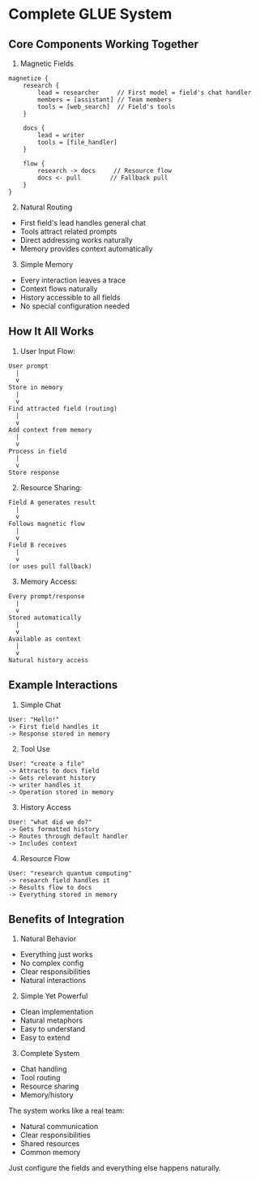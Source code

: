 # Complete GLUE System

## Core Components Working Together

1. Magnetic Fields
```glue
magnetize {
    research {
        lead = researcher     // First model = field's chat handler
        members = [assistant] // Team members
        tools = [web_search]  // Field's tools
    }
    
    docs {
        lead = writer
        tools = [file_handler]
    }
    
    flow {
        research -> docs     // Resource flow
        docs <- pull        // Fallback pull
    }
}
```

2. Natural Routing
- First field's lead handles general chat
- Tools attract related prompts
- Direct addressing works naturally
- Memory provides context automatically

3. Simple Memory
- Every interaction leaves a trace
- Context flows naturally
- History accessible to all fields
- No special configuration needed

## How It All Works

1. User Input Flow:
```
User prompt
  |
  v
Store in memory
  |
  v
Find attracted field (routing)
  |
  v
Add context from memory
  |
  v
Process in field
  |
  v
Store response
```

2. Resource Sharing:
```
Field A generates result
  |
  v
Follows magnetic flow
  |
  v
Field B receives
  |
  v
(or uses pull fallback)
```

3. Memory Access:
```
Every prompt/response
  |
  v
Stored automatically
  |
  v
Available as context
  |
  v
Natural history access
```

## Example Interactions

1. Simple Chat
```
User: "Hello!"
-> First field handles it
-> Response stored in memory
```

2. Tool Use
```
User: "create a file"
-> Attracts to docs field
-> Gets relevant history
-> writer handles it
-> Operation stored in memory
```

3. History Access
```
User: "what did we do?"
-> Gets formatted history
-> Routes through default handler
-> Includes context
```

4. Resource Flow
```
User: "research quantum computing"
-> research field handles it
-> Results flow to docs
-> Everything stored in memory
```

## Benefits of Integration

1. Natural Behavior
- Everything just works
- No complex config
- Clear responsibilities
- Natural interactions

2. Simple Yet Powerful
- Clean implementation
- Natural metaphors
- Easy to understand
- Easy to extend

3. Complete System
- Chat handling
- Tool routing
- Resource sharing
- Memory/history

The system works like a real team:
- Natural communication
- Clear responsibilities
- Shared resources
- Common memory

Just configure the fields and everything else happens naturally.
